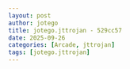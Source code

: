 ```yaml
---
layout: post
author: jotego
title: jotego.jttrojan - 529cc57
date: 2025-09-26
categories: [Arcade, jttrojan]
tags: [jotego.jttrojan]
---
```


